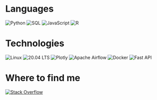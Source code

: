 

# Languages
![Python](https://img.shields.io/badge/-Python-000?&logo=Python)
![SQL](https://img.shields.io/badge/-SQL-000?&logo=PostgreSQL)
![JavaScript](https://img.shields.io/badge/-JavaScript-000?&logo=JavaScript)
![R](https://img.shields.io/badge/-R-000?&logo=R)

# Technologies
![Linux](https://img.shields.io/badge/-Linux-000?&logo=Linux)
![20.04 LTS](https://img.shields.io/badge/-Ubuntu-000?&logo=Ubuntu)
![Plotly](https://img.shields.io/badge/-Plotly-000?&logo=Plotly)
![Apache Airflow](https://img.shields.io/badge/-Airflow-000?&logo=ApacheAirflow)
![Docker](https://img.shields.io/badge/-Docker-000?&logo=Docker)
![Fast API](https://img.shields.io/badge/-FastAPI-000?&logo=FastApi)

# Where to find me
[![Stack Overflow](https://img.shields.io/badge/-Stack%20Overflow-000?&logo=StackOverflow)](https://stackoverflow.com/users/16317300/j-carlson?tab=profile)



<!---
jeremiah-carlson/jeremiah-carlson is a ✨ special ✨ repository because its `README.md` (this file) appears on your GitHub profile.
You can click the Preview link to take a look at your changes.
--->
